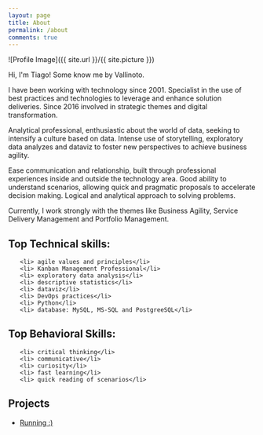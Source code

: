 ```yaml
---
layout: page
title: About
permalink: /about
comments: true
---
```



![Profile Image]({{ site.url }}/{{ site.picture }})


<p>Hi, I'm Tiago! Some know me by Vallinoto.</p>

<p>I have been working with technology since 2001. Specialist in the use of best practices and technologies to leverage and enhance solution deliveries. Since 2016 involved in strategic themes and digital transformation.</p>

<p>Analytical professional, enthusiastic about the world of data, seeking to intensify a culture based on data. Intense use of storytelling, exploratory data analyzes and dataviz to foster new perspectives to achieve business agility.</p>

<p>Ease communication and relationship, built through professional experiences inside and outside the technology area. Good ability to understand scenarios, allowing quick and pragmatic proposals to accelerate decision making. Logical and analytical approach to solving problems.</p>

<p>Currently, I work strongly with the themes like Business Agility, Service Delivery Management and Portfolio Management.</p>

<h2>Top Technical skills:</h2>
<ul class="skill-list">

	<li> agile values ​​and principles</li>
	<li> Kanban Management Professional</li>
	<li> exploratory data analysis</li>
	<li> descriptive statistics</li>
	<li> dataviz</li>
	<li> DevOps practices</li>
	<li> Python</li>
	<li> database: MySQL, MS-SQL and PostgreeSQL</li>
</ul>
<h2>Top Behavioral Skills:</h2>
<ul class="skill-list">

	<li> critical thinking</li>
	<li> communicative</li>
	<li> curiosity</li>
	<li> fast learning</li>
	<li> quick reading of scenarios</li> 
</ul>

<h2>Projects</h2>

<ul>
	<li><a href="#">Running :) </a></li>

</ul>

